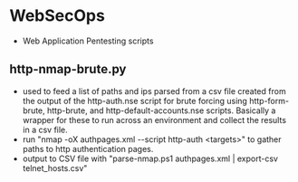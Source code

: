 # WebSecOps
* Web Application Pentesting scripts

## http-nmap-brute.py
* used to feed a list of paths and ips parsed from a csv file created from the output of the http-auth.nse script for brute forcing using http-form-brute, http-brute, and http-default-accounts.nse scripts. Basically a wrapper for these to run across an environment and collect the results in a csv file. 
* run "nmap -oX authpages.xml --script http-auth \<targets\>" to gather paths to http authentication pages. 
* output to CSV file with "parse-nmap.ps1 authpages.xml | export-csv telnet_hosts.csv"
